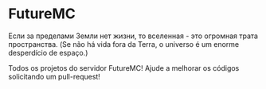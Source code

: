 # FutureMC
Если за пределами Земли нет жизни, то вселенная - это огромная трата пространства.
(Se não há vida fora da Terra, o universo é um enorme desperdício de espaço.)

Todos os projetos do servidor FutureMC! Ajude a melhorar os códigos solicitando um pull-request!
